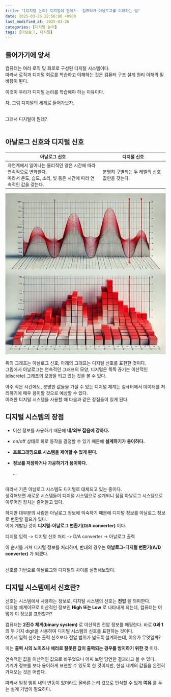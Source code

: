 ```yaml
---
title: "[디지털 논리] 디지털이 뭔데? - 컴퓨터가 아날로그를 이해하는 법"
date: 2025-03-26 22:56:00 +0900
last_modified_at: 2025-03-26
categories: [디지털 논리]
tags: [아날로그, 디지털]
---
```


## 들어가기에 앞서

컴퓨터는 여러 로직 및 회로로 구성된 디지털 시스템이다.<br>
따라서 로직과 디지털 회로를 학습하고 이해하는 것은 컴퓨터 구조 설계 원리 이해의 밑바탕이 된다.

이것이 우리가 디지털 논리를 학습해야 하는 이유이다.

자, 그럼 디지털의 세계로 들어가보자.<br><br>

그래서 디지털이 뭔데?<br><br>

## 아날로그 신호와 디지털 신호

| 아날로그 신호                                                                                                                            | 디지털 신호                                  |
| ---------------------------------------------------------------------------------------------------------------------------------------- | -------------------------------------------- |
| 자연계에서 일어나는 물리적인 양은 시간에 따라 연속적으로 변화한다.<br>따라서 온도, 습도, 소리, 빛 등은 시간에 따라 연속적인 값을 갖는다. | 분명히 구별되는 두 레벨의 신호값만을 갖는다. |

![Image](/assets/images/2025-03-26/2025-03-26-digital-logic-graph.jpg)

위의 그래프는 아날로그 신호, 아래의 그래프는 디지털 신호를 표현한 것이다.<br>
그림에서 아날로그는 연속적인 그래프의 모양, 디지털은 뚝뚝 끊기는 이산적인(discrete) 그래프의 모양을 띄고 있는 것을 볼 수 있다.

아주 작은 시간에도, 분명한 값들을 가질 수 있는 디지털 체계는 컴퓨터에서 데이터를 처리하기에 매우 용이할 것으로 예상할 수 있다.<br>
이러한 디지털 시스템을 사용할 때 다음과 같은 장점들이 있게 된다.

## 디지털 시스템의 장점

- 이산 정보를 사용하기 때문에 **내/외부 잡음에 강하다.**

- on/off 상태로 회로 동작을 결정할 수 있기 때문에 **설계하기가 용이하다.**

- **프로그래밍으로 시스템을 제어할 수 있게 된다.**

- **정보를 저장하거나 가공하기가 용이하다.**

  ...<br><br>

따라서 기존 아날로그 시스템도 디지털로 대체되고 있는 중이다.<br>
생각해보면 새로운 시스템들이 디지털 시스템으로 설계되니 점점 아날로그 시스템으로 이루어진 장치는 줄어들고 있다.

하지만 대부분의 사람은 아날로그 정보에 익숙하기 때문에 디지털 정보를 아날로그 정보로 변환할 필요가 있다.<br>
이에 개발된 것이 **디지털-아날로그 변환기(D/A converter)** 이다.

디지털 입력 -> 디지털 신호 처리 -> D/A converter -> 아날로그 출력

이 순서를 거쳐 디지털 정보를 처리하며, 반대의 경우는 **아날로그-디지털 변환기(A/D converter)** 가 되겠다.<br><br>

신호를 기반으로 아날로그와 디지털의 차이를 설명해보았다.

## 디지털 시스템에서 신호란?

신호는 시스템에서 사용하는 정보로, 디지털 시스템의 신호는 **전압** 을 의미한다.<br>
디지털 체계이므로 이산적인 정보인 **High 또는 Low** 로 나타내게 되는데, 컴퓨터는 어떻게 이 정보를 표현할까?

컴퓨터는 **2진수 체계(binary system)** 로 이산적인 전압 정보를 매핑한다. 바로 **0과 1** 의 두 가지 digit을 사용하여 디지털 시스템의 신호를 표현하는 것이다.<br>
여기서 입력 신호는 출력 신호보다 전압 범위가 넓도록 설계하는데, 이유가 무엇일까?

이는 **출력 시의 노이즈나 에러로 잘못된 값이 출력되는 경우를 방지하기 위한 것** 이다.

연속적인 값을 이산적인 값으로 바꾸었으니 어찌 보면 당연한 결과라고 볼 수 있다.<br>
기계가 정보를 보다 용이하게 표현할 수 있도록 한 것이지만, 현실 세계의 값들을 온전히 가져오는 것은 어렵다.

따라서 일정 범위 내의 변동이 있더라도 올바른 논리 값으로 인식할 수 있게 **여유** 를 두는 설계 기법이 필요하다.
